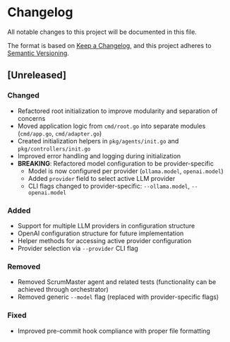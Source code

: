 # Changelog

All notable changes to this project will be documented in this file.

The format is based on [Keep a Changelog](https://keepachangelog.com/en/1.0.0/),
and this project adheres to [Semantic Versioning](https://semver.org/spec/v2.0.0.html).

## [Unreleased]

### Changed
- Refactored root initialization to improve modularity and separation of concerns
- Moved application logic from `cmd/root.go` into separate modules (`cmd/app.go`, `cmd/adapter.go`)
- Created initialization helpers in `pkg/agents/init.go` and `pkg/controllers/init.go`
- Improved error handling and logging during initialization
- **BREAKING**: Refactored model configuration to be provider-specific
  - Model is now configured per provider (`ollama.model`, `openai.model`)
  - Added `provider` field to select active LLM provider
  - CLI flags changed to provider-specific: `--ollama.model`, `--openai.model`

### Added
- Support for multiple LLM providers in configuration structure
- OpenAI configuration structure for future implementation
- Helper methods for accessing active provider configuration
- Provider selection via `--provider` CLI flag

### Removed
- Removed ScrumMaster agent and related tests (functionality can be achieved through orchestrator)
- Removed generic `--model` flag (replaced with provider-specific flags)

### Fixed
- Improved pre-commit hook compliance with proper file formatting
